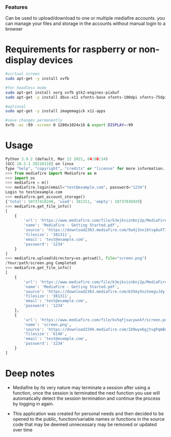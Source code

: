 ### Features

Can be used to upload/download to one or multiple mediafire accounts. you can manage your files and storage in the accounts without manual login to a browser

# Requirements for raspberry or non-display devices

```bash
#virtual screen
sudo apt-get -y install xvfb

#for headless mode
sudo apt-get install xorg xvfb gtk2-engines-pixbuf
sudo apt-get -y install dbus-x11 xfonts-base xfonts-100dpi xfonts-75dpi xfonts-cyrillic xfonts-scalable

#optional
sudo apt-get -y install imagemagick x11-apps

#save changes permanently
Xvfb -ac :99 -screen 0 1280x1024x16 & export DISPLAY=:99
```

# Usage

```python
Python 3.9.2 (default, Mar 12 2021, 04:06:34)
[GCC 10.2.1 20210110] on linux
Type "help", "copyright", "credits" or "license" for more information.
>>> from mediafire import Mediafire as m
>>> import os
>>> mediafire = m()
>>> mediafire.login(email="test@example.com", password="1234")
Login to test@example.com
>>> mediafire.get_account_storage()
{'total': 10737418240, 'used': 381311, 'empty': 10737036929}
>>> mediafire.get_file_info()
[
	{
		'url': 'https://www.mediafire.com/file/k3ejksiznbnj2p/MediaFire_-_Getting_Started.pdf/file', 
		'name': 'MediaFire - Getting Started.pdf', 
		'source': 'https://download2363.mediafire.com/9a4j3nxibtvgAuXTInGEWl-0Y-WUxHC39PHciCBAdzHirW_OiWrbDt1In_04f41Wt87Kl3tSUQAeXUI-p7GfnDB7d2RLlBG-crD7VLK0Q1TUWJQNi5qVPs6_mGJG7STaPXBkwQyhEobuIaz5DxoHpGjTBbAPEBQcd8qIe1ZbaBU0wQ/kejksiznbnj2pt/MediaFire+-+Getting+Started.pdf', 
		'filesize': '381311', 
		'email': 'test@example.com', 
		'password': '1234'
	}
]
>>> mediafire.upload(directory=os.getcwd(), file="screen.png")
/Your/path/screen.png Completed
>>> mediafire.get_file_info()
[
	{
		'url': 'https://www.mediafire.com/file/k3ejksiznbnj2p/MediaFire_-_Getting_Started.pdf/file', 
		'name': 'MediaFire - Getting Started.pdf', 
		'source': 'https://download2363.mediafire.com/635my5nzteegvJdy_Bv95TCYj-DU0z3vb_y8HVTFdIy8Ez1tdlfBPG7d-BBE_GcW3Wo87BtNZhQ6FFst0hvXNx_A4gZxam5qG2jTtH1pIshFh3-h7puy4kJTWj9gCwxNE8i9ifj1MFgWUa-23XsR8zLL26enNJ_71JLYS0g4w1CntQ/kejksiznbnj2pt/MediaFire+-+Getting+Started.pdf', 
		'filesize': '381311', 
		'email': 'test@example.com', 
		'password': '1234'
	}, 
	{
		'url': 'https://www.mediafire.com/file/kv5qfjsacywxkf/screen.png/file', 
		'name': 'screen.png', 
		'source': 'https://download1594.mediafire.com/1b9wye6gjtvgPqABqkYzAWJeZpC5CyTrNM1b4guM0BdVHjvRMmJ6bFumcYdT_oRSudbKA17T-mJlKYLZpLVORfbczf9VjquDw05ssp0SrpLqzR2l78tPKqnvSqUDPw-gWwyUXi836DuHV8sFbgymlDlCTyj3kjNQK_mR5GJiM5FaFQ/kv5qfjsacywxkfr/screen.png', 
		'filesize': '6148', 
		'email': 'test@example.com', 
		'password': '1234'
	}
]

```

# Deep notes

+ Mediafire by its very nature may terminate a session after using a function, once the session is terminated the next function you use will automatically detect the session termination and continue the process by logging in again. 

+ This application was created for personal needs and then decided to be opened to the public, function/variable names or functions in the source code that may be deemed unnecessary may be removed or updated over time
